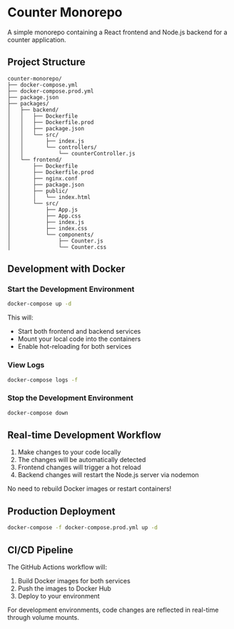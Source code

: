 # Counter Monorepo

A simple monorepo containing a React frontend and Node.js backend for a counter application.

## Project Structure

```
counter-monorepo/
├── docker-compose.yml
├── docker-compose.prod.yml
├── package.json
├── packages/
│   ├── backend/
│   │   ├── Dockerfile
│   │   ├── Dockerfile.prod
│   │   ├── package.json
│   │   └── src/
│   │       ├── index.js
│   │       └── controllers/
│   │           └── counterController.js
│   └── frontend/
│       ├── Dockerfile
│       ├── Dockerfile.prod
│       ├── nginx.conf
│       ├── package.json
│       ├── public/
│       │   └── index.html
│       └── src/
│           ├── App.js
│           ├── App.css
│           ├── index.js
│           ├── index.css
│           └── components/
│               ├── Counter.js
│               └── Counter.css
```

## Development with Docker

### Start the Development Environment

```bash
docker-compose up -d
```

This will:
- Start both frontend and backend services
- Mount your local code into the containers
- Enable hot-reloading for both services

### View Logs

```bash
docker-compose logs -f
```

### Stop the Development Environment

```bash
docker-compose down
```

## Real-time Development Workflow

1. Make changes to your code locally
2. The changes will be automatically detected
3. Frontend changes will trigger a hot reload
4. Backend changes will restart the Node.js server via nodemon

No need to rebuild Docker images or restart containers!

## Production Deployment

```bash
docker-compose -f docker-compose.prod.yml up -d
```

## CI/CD Pipeline

The GitHub Actions workflow will:
1. Build Docker images for both services
2. Push the images to Docker Hub
3. Deploy to your environment

For development environments, code changes are reflected in real-time through volume mounts.
